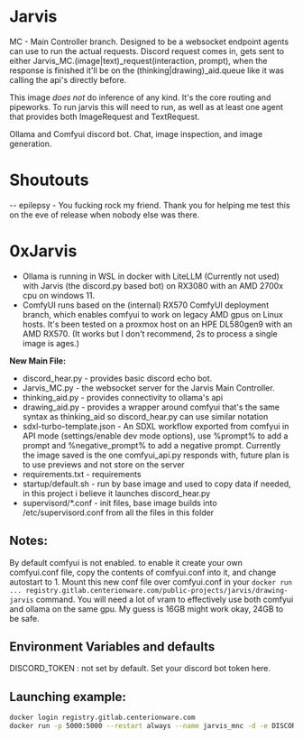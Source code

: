 # Jarvis


MC - Main Controller branch. Designed to be a websocket endpoint agents can use to run the actual requests. Discord request comes in, gets sent to either Jarvis_MC.(image|text)_request(interaction, prompt), when the response is finished it'll be on the (thinking|drawing)_aid.queue like it was calling the api's directly before.

This image _does not_ do inference of any kind. It's the core routing and pipeworks. To run jarvis this will need to run, as well as at least one agent that provides both ImageRequest and TextRequest.

Ollama and Comfyui discord bot. Chat, image inspection, and image generation.

# Shoutouts
-- epilepsy - You fucking rock my friend. Thank you for helping me test this on the eve of release when nobody else was there.

# 0xJarvis
* Ollama is running in WSL in docker with LiteLLM (Currently not used) with Jarvis (the discord.py based bot) on RX3080 with an AMD 2700x cpu on windows 11.
* ComfyUI runs based on the (internal) RX570 ComfyUI deployment branch, which enables comfyui to work on legacy AMD gpus on Linux hosts. It's been tested on a proxmox host on an HPE DL580gen9 with an AMD RX570. (It works but I don't recommend, 2s to process a single image is ages.) 

**New Main File:**
* discord_hear.py - provides basic discord echo bot.
* Jarvis_MC.py - the websocket server for the Jarvis Main Controller.
* thinking_aid.py - provides connectivity to ollama's api
* drawing_aid.py - provides a wrapper around comfyui that's the same syntax as thinking_aid so discord_hear.py can use similar notation
* sdxl-turbo-template.json - An SDXL workflow exported from comfyui in API mode (settings/enable dev mode options), use %prompt% to add a prompt and %negative_prompt% to add a negative prompt. Currently the image saved is the one comfyui_api.py responds with, future plan is to use previews and not store on the server
* requirements.txt - requirements
* startup/default.sh - run by base image and used to copy data if needed, in this project i believe it launches discord_hear.py
* supervisord/*.conf - init files, base image builds into /etc/supervisord.conf from all the files in this folder

## Notes:
 By default comfyui is not enabled. to enable it create your own comfyui.conf file, copy the contents of comfyui.conf into it, and change autostart to 1. Mount this new conf file over comfyui.conf in your `docker run ... registry.gitlab.centerionware.com/public-projects/jarvis/drawing-jarvis` command.
 You will need a lot of vram to effectively use both comfyui and ollama on the same gpu. My guess is 16GB might work okay, 24GB to be safe.

## Environment Variables and defaults

DISCORD_TOKEN : not set by default. Set your discord bot token here.

## Launching example:

```sh
docker login registry.gitlab.centerionware.com
docker run -p 5000:5000 --restart always --name jarvis_mnc -d -e DISCORD_TOKEN=... registry.gitlab.centerionware.com/public-projects/jarvis:drawing-multinode-controller
```


